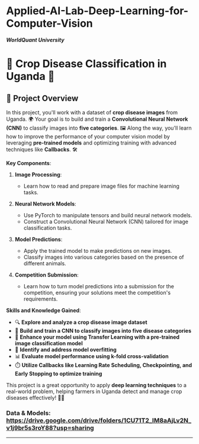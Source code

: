 # Applied-AI-Lab-Deep-Learning-for-Computer-Vision
***WorldQuant University***

# 🌱 Crop Disease Classification in Uganda 🚜  

## 🌟 Project Overview
In this project, you'll work with a dataset of **crop disease images** from Uganda. 🌍 Your goal is to build and train a **Convolutional Neural Network (CNN)** to classify images into **five categories**. 🖼️ Along the way, you'll learn how to improve the performance of your computer vision model by leveraging **pre-trained models** and optimizing training with advanced techniques like **Callbacks**. 🛠️  

**Key Components**:

1. **Image Processing**:
   - Learn how to read and prepare image files for machine learning tasks.

2. **Neural Network Models**:
   - Use PyTorch to manipulate tensors and build neural network models.
   - Construct a Convolutional Neural Network (CNN) tailored for image classification tasks.

3. **Model Predictions**:
   - Apply the trained model to make predictions on new images.
   - Classify images into various categories based on the presence of different animals.

4. **Competition Submission**:
   - Learn how to turn model predictions into a submission for the competition, ensuring your solutions meet the competition's requirements.

**Skills and Knowledge Gained**:

- 🔍 **Explore and analyze a crop disease image dataset**  
- 🧠 **Build and train a CNN to classify images into five disease categories**  
- 🚀 **Enhance your model using Transfer Learning with a pre-trained image classification model**  
- 🛑 **Identify and address model overfitting**  
- 📊 **Evaluate model performance using k-fold cross-validation**  
- ⏱️ **Utilize Callbacks like Learning Rate Scheduling, Checkpointing, and Early Stopping to optimize training**  

This project is a great opportunity to apply **deep learning techniques** to a real-world problem, helping farmers in Uganda detect and manage crop diseases effectively! 🌾🤖  
### Data & Models: https://drive.google.com/drive/folders/1CU71T2_IM8aAjLv2N_v1j9br5s3roY88?usp=sharing
---
